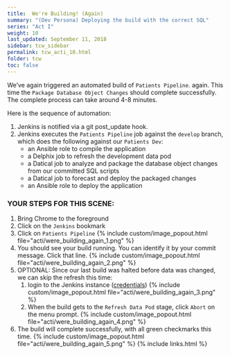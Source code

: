 ```yaml
---
title:  We're Building! (Again)
summary: "(Dev Persona) Deploying the build with the correct SQL"
series: "Act I"
weight: 10
last_updated: September 11, 2018
sidebar: tcw_sidebar
permalink: tcw_acti_10.html
folder: tcw
toc: false
---
```


We’ve again triggered an automated build of `Patients Pipeline`. again. This time the `Package Database Object Changes` should complete successfully. The complete process can take around 4-8 minutes.

Here is the sequence of automation:

1. Jenkins is notified via a git post_update hook.
2. Jenkins executes the `Patients Pipeline` job against the `develop` branch, which does the following against our `Patients Dev`:
   * an Ansible role to compile the application
   * a Delphix job to refresh the development data pod
   * a Datical job to analyze and package the database object changes from our committed SQL scripts
   * a Datical job to forecast and deploy the packaged changes
   * an Ansible role to deploy the application

### YOUR STEPS FOR THIS SCENE:

1. Bring Chrome to the foreground
2. Click on the `Jenkins` bookmark
3. Click on `Patients Pipeline`
   {% include custom/image_popout.html file="acti/were_building_again_1.png" %}
4. You should see your build running. You can identify it by your commit message. Click that line.
   {% include custom/image_popout.html file="acti/were_building_again_2.png" %}
5. OPTIONAL: Since our last build was halted before data was changed, we can skip the refresh this time:
   1. login to the Jenkins instance ([credentials](credentials.html))
      {% include custom/image_popout.html file="acti/were_building_again_3.png" %}
   2. When the build gets to the `Refresh Data Pod` stage, click `Abort` on the menu prompt.
      {% include custom/image_popout.html file="acti/were_building_again_4.png" %}
6. The build will complete successfully, with all green checkmarks this time.
   {% include custom/image_popout.html file="acti/were_building_again_5.png" %}
{% include links.html %}